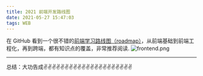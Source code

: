 ```yaml
---
title: 2021 前端开发路线图
date: 2021-05-27 15:47:03
tags: WEB
---
```


<meta name="referrer" content="no-referrer"/>



在 GitHub 看到一个很不错的[前端学习路线图（roadmap）](https://mp.weixin.qq.com/wxopen/waregister?action=step1)，从前端基础到前端工程化，再到跨端，都有知识点的覆盖，非常推荐阅读.
![frontend.png](https://upload-images.jianshu.io/upload_images/11846892-f8efe0a0395e1360.png?imageMogr2/auto-orient/strip%7CimageView2/2/w/1240)

----

总结：大功告成✌️✌️✌️✌️✌️✌️✌️✌️✌️✌️✌️✌️✌️✌️✌️✌️✌️✌️✌️✌️✌️
